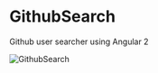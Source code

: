 # GithubSearch
Github user searcher using Angular 2

![GithubSearch](https://scontent-sit4-1.xx.fbcdn.net/v/t1.0-9/17629716_433994303602070_5604413609894901064_n.jpg?oh=7253ee6e2ebbf7002bd6e33ebb646ab7&oe=594C8AD2)
